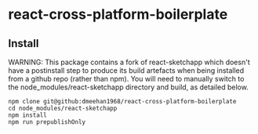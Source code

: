 react-cross-platform-boilerplate
================================

Install
-------

WARNING: This package contains a fork of react-sketchapp which doesn't have a
postinstall step to produce its build artefacts when being installed from a
github repo (rather than npm).  You will need to manually switch to the
node_modules/react-sketchapp directory and build, as detailed below.

```
npm clone git@github:dmeehan1968/react-cross-platform-boilerplate
cd node_modules/react-sketchapp
npm install
npm run prepublishOnly
